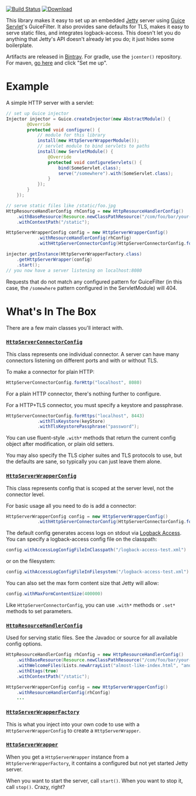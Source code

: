 [![Build Status](https://semaphoreci.com/api/v1/projects/695fc17f-200a-477d-9439-b9ec299d2b64/575275/badge.svg)](https://semaphoreci.com/marshallpierce/jetty-http-server-wrapper)
 [ ![Download](https://api.bintray.com/packages/marshallpierce/maven/com.palominolabs.http%3Ajetty-http-server-wrapper/images/download.svg) ](https://bintray.com/marshallpierce/maven/com.palominolabs.http%3Ajetty-http-server-wrapper/_latestVersion) 
 
This library makes it easy to set up an embedded [Jetty](http://www.eclipse.org/jetty/) server using [Guice Servlet](http://code.google.com/p/google-guice/wiki/Servlets)'s GuiceFilter. It also provides sane defaults for TLS, makes it easy to serve static files, and integrates logback-access. This doesn't let you do anything that Jetty's API doesn't already let you do; it just hides some boilerplate.

Artifacts are released in [Bintray](https://bintray.com/). For gradle, use the `jcenter()` repository. For maven, [go here](https://bintray.com/bintray/jcenter) and click "Set me up".

# Example

A simple HTTP server with a servlet:

```java
// set up Guice injector
Injector injector = Guice.createInjector(new AbstractModule() {
        @Override
        protected void configure() {
            // module for this library
            install(new HttpServerWrapperModule());
            // servlet module to bind servlets to paths
            install(new ServletModule() {
                @Override
                protected void configureServlets() {
                    bind(SomeServlet.class);
                    serve("/somewhere").with(SomeServlet.class);
                }
            });
        }
    });

// serve static files like /static/foo.jpg
HttpResourceHandlerConfig rhConfig = new HttpResourceHandlerConfig()
    .withBaseResource(Resource.newClassPathResource("/com/foo/bar/your-assets"))
    .withContextPath("/static");

HttpServerWrapperConfig config = new HttpServerWrapperConfig()
            .withResourceHandlerConfig(rhConfig)
            .withHttpServerConnectorConfig(HttpServerConnectorConfig.forHttp("localhost", 8080));

injector.getInstance(HttpServerWrapperFactory.class)
    .getHttpServerWrapper(config)
    .start();
// you now have a server listening on localhost:8080
```

Requests that do not match any configured pattern for GuiceFilter (in this case, the `/somewhere` pattern configured in the ServletModule) will 404.

# What's In The Box
There are a few main classes you'll interact with.

### [`HttpServerConnectorConfig`](https://github.com/palominolabs/jetty-http-server-wrapper/blob/master/src/main/java/com/palominolabs/http/server/HttpServerConnectorConfig.java)
This class represents one individual connector. A server can have many connectors listening on different ports and with or without TLS.

To make a connector for plain HTTP:
```java
HttpServerConnectorConfig.forHttp("localhost", 8080)
```

For a plain HTTP connector, there's nothing further to configure.

For a HTTP+TLS connector, you must specify a keystore and passphrase.
```java
HttpServerConnectorConfig.forHttps("localhost", 8443)
            .withTlsKeystore(keyStore)
            .withTlsKeystorePassphrase("password");
```

You can use fluent-style `.with*` methods that return the current config object after modification, or plain old setters.

You may also specify the TLS cipher suites and TLS protocols to use, but the defaults are sane, so typically you can just leave them alone.

### [`HttpServerWrapperConfig`](https://github.com/palominolabs/jetty-http-server-wrapper/blob/master/src/main/java/com/palominolabs/http/server/HttpServerWrapperConfig.java)
This class represents config that is scoped at the server level, not the connector level.

For basic usage all you need to do is add a connector:
```java
HttpServerWrapperConfig config = new HttpServerWrapperConfig()
            .withHttpServerConnectorConfig(HttpServerConnectorConfig.forHttp("localhost", 8080));
```

The default config generates access logs on stdout via [Logback Access](http://logback.qos.ch/access.html). You can specify a logback-access config file on the classpath:
```java
config.withAccessLogConfigFileInClasspath("/logback-access-test.xml")
```
or on the filesystem:
```java
config.withAccessLogConfigFileInFilesystem("/logback-access-test.xml")
```

You can also set the max form content size that Jetty will allow:
```java
config.withMaxFormContentSize(400000)
```

Like `HttpServerConnectorConfig`, you can use `.with*` methods or `.set*` methods to set parameters.

### [`HttpResourceHandlerConfig`](https://github.com/palominolabs/jetty-http-server-wrapper/blob/master/src/main/java/com/palominolabs/http/server/HttpResourceHandlerConfig.java)

Used for serving static files. See the Javadoc or source for all available config options.

```java
HttpResourceHandlerConfig rhConfig = new HttpResourceHandlerConfig()
    .withBaseResource(Resource.newClassPathResource("/com/foo/bar/your-assets"))
    .withWelcomeFiles(Lists.newArrayList("almost-like-index.html", "another-one.html"));
    .withEtags(true)
    .withContextPath("/static");

HttpServerWrapperConfig config = new HttpServerWrapperConfig()
    .withResourceHandlerConfig(rhConfig)
    ...

```

### [`HttpServerWrapperFactory`](https://github.com/palominolabs/jetty-http-server-wrapper/blob/master/src/main/java/com/palominolabs/http/server/HttpServerWrapperFactory.java)

This is what you inject into your own code to use with a `HttpServerWrapperConfig` to create a `HttpServerWrapper`.

### [`HttpServerWrapper`](https://github.com/palominolabs/jetty-http-server-wrapper/blob/master/src/main/java/com/palominolabs/http/server/HttpServerWrapper.java)

When you get a `HttpServerWrapper` instance from a `HttpServerWrapperFactory`, it contains a configured but not yet started Jetty server.

When you want to start the server, call `start()`. When you want to stop it, call `stop()`. Crazy, right?

